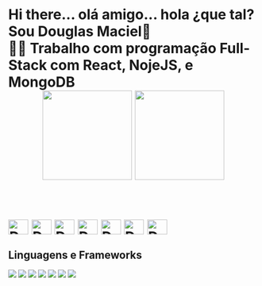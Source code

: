 <h1> Hi there... olá amigo... hola ¿que tal? Sou Douglas Maciel👋 <br>
👨‍💻 Trabalho com programação Full-Stack com React, NojeJS, e MongoDB <br>

 <div align="center">
 <img height="180em" src="https://github-readme-stats.vercel.app/api?username=MacielDouglas&show_icons=true&theme=dark"/>
 <img height="180em" src="https://github-readme-stats.vercel.app/api/top-langs/?username=MacielDouglas&layout=compact&theme=dark"/>
</div>

<br>

<div style="display: inline_block"><br>
 <img align="center" alt="Doug-HTML" height="30" width="40" src="https://cdn.jsdelivr.net/gh/devicons/devicon/icons/html5/html5-original.svg">
    <img align="center" alt="Doug-CSS" height="30" width="40" src="https://cdn.jsdelivr.net/gh/devicons/devicon/icons/css3/css3-original.svg">
    <img align="center" alt="Doug-Bootstrap" height="30" width="40" src="https://cdn.jsdelivr.net/gh/devicons/devicon/icons/bootstrap/bootstrap-original.svg" >
  <img align="center" alt="Doug-JS" height="30" width="40" src="https://cdn.jsdelivr.net/gh/devicons/devicon/icons/javascript/javascript-original.svg"  >
    <img align="center" alt="Doug-REACT" height="30" width="40" src="https://cdn.jsdelivr.net/gh/devicons/devicon/icons/react/react-original.svg" >
    <img align="center" alt="Doug-NODEJS" height="30" width="40" src="https://cdn.jsdelivr.net/gh/devicons/devicon/icons/nodejs/nodejs-original.svg">
    <img align="center" alt="Doug-MONGO" height="30" width="40"  src="https://cdn.jsdelivr.net/gh/devicons/devicon/icons/mongodb/mongodb-plain-wordmark.svg">
</div>

##
<div>
  <h2>Linguagens e Frameworks</h2>
  <img src=https://progress-bar.dev/80?title=HTML />
  <img src=https://progress-bar.dev/80?title=CSS />
  <img src=https://progress-bar.dev/75?title=JAVASCRIPT />
  <img src=https://progress-bar.dev/80?title=NODEJS  />
  <img src=https://progress-bar.dev/85?title=MONGODB  />
  <img src=https://progress-bar.dev/80?title=BOOTSTRAP  />
  <img src=https://progress-bar.dev/85?title=REACT  />
</div>
